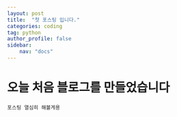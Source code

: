 ```yaml
---
layout: post
title:  "첫 포스팅 입니다."
categories: coding
tag: python
author_profile: false
sidebar:
    nav: "docs"
---
```


# 오늘 처음 블로그를 만들었습니다 
    포스팅 열심히 해볼게용
